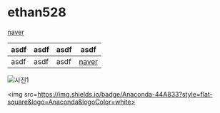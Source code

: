 # ethan528
 
[naver](https://www.naver.com)

asdf|asdf|asdf|asdf
-|-|-|-
asdf|asdf|asdf|[naver](https://www.naver.com)

![사진1](https://user-images.githubusercontent.com/97589894/230518699-b987c6c0-3cf8-4803-ab44-70c2c37b1671.PNG)

<img src=https://img.shields.io/badge/Anaconda-44A833?style=flat-square&logo=Anaconda&logoColor=white>
